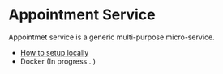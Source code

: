 # Appointment Service


Appointmet service is a generic multi-purpose micro-service.

* [How to setup locally](./docs/setup.md)
* Docker (In progress...)
